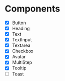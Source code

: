 # Components

- [X] Button
- [X] Heading
- [X] Text
- [X] TextInput
- [X] Textarea
- [X] Checkbox
- [X] Avatar
- [X] MultiStep
- [X] Tooltip
- [ ] Toast